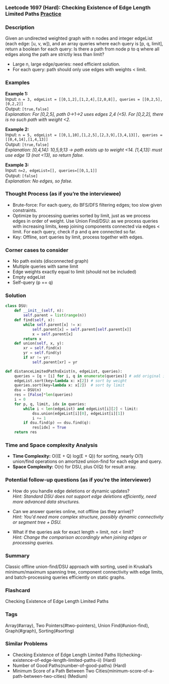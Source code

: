 ### Leetcode 1697 (Hard): Checking Existence of Edge Length Limited Paths [Practice](https://leetcode.com/problems/checking-existence-of-edge-length-limited-paths)

### Description  
Given an undirected weighted graph with n nodes and integer edgeList (each edge: [u, v, w]), and an array queries where each query is [p, q, limit], return a boolean for each query: Is there a path from node p to q where all edges along the path are strictly less than limit?
- Large n, large edge/queries: need efficient solution.
- For each query: path should only use edges with weights < limit.

### Examples  

**Example 1:**  
Input: `n = 3, edgeList = [[0,1,2],[1,2,4],[2,0,8]], queries = [[0,2,5],[0,2,2]]`  
Output: `[true,false]`  
*Explanation: For [0,2,5], path 0→1→2 uses edges 2,4 (<5). For [0,2,2], there is no such path with weight <2.*

**Example 2:**  
Input: `n = 5, edgeList = [[0,1,10],[1,2,5],[2,3,9],[3,4,13]], queries = [[0,4,14],[1,4,13]]`  
Output: `[true,false]`  
*Explanation: [0,4,14]: 10,5,9,13 → path exists up to weight <14. [1,4,13]: must use edge 13 (not <13), so return false.*

**Example 3:**  
Input: `n=2, edgeList=[], queries=[[0,1,1]]`  
Output: `[false]`  
*Explanation: No edges, so false.*

### Thought Process (as if you’re the interviewee)  
- Brute-force: For each query, do BFS/DFS filtering edges; too slow given constraints.
- Optimize by processing queries sorted by limit, just as we process edges in order of weight. Use Union Find/DSU: as we process queries with increasing limits, keep joining components connected via edges < limit. For each query, check if p and q are connected so far.
- Key: Offline, sort queries by limit, process together with edges.

### Corner cases to consider  
- No path exists (disconnected graph)
- Multiple queries with same limit
- Edge weights exactly equal to limit (should not be included)
- Empty edgeList
- Self-query (p == q)

### Solution

```python
class DSU:
    def __init__(self, n):
        self.parent = list(range(n))
    def find(self, x):
        while self.parent[x] != x:
            self.parent[x] = self.parent[self.parent[x]]
            x = self.parent[x]
        return x
    def union(self, x, y):
        xr = self.find(x)
        yr = self.find(y)
        if xr != yr:
            self.parent[xr] = yr

def distanceLimitedPathsExist(n, edgeList, queries):
    queries = [q + [i] for i, q in enumerate(queries)] # add original index
    edgeList.sort(key=lambda x: x[2]) # sort by weight
    queries.sort(key=lambda x: x[2])  # sort by limit
    dsu = DSU(n)
    res = [False]*len(queries)
    i = 0
    for p, q, limit, idx in queries:
        while i < len(edgeList) and edgeList[i][2] < limit:
            dsu.union(edgeList[i][0], edgeList[i][1])
            i += 1
        if dsu.find(p) == dsu.find(q):
            res[idx] = True
    return res
```

### Time and Space complexity Analysis  
- **Time Complexity:** O((E + Q) log(E + Q)) for sorting, nearly O(1) union/find operations on amortized union-find for each edge and query.
- **Space Complexity:** O(n) for DSU, plus O(Q) for result array.

### Potential follow-up questions (as if you’re the interviewer)  
- How do you handle edge deletions or dynamic updates?  
  *Hint: Standard DSU does not support edge deletions efficiently, need more advanced data structures.*

- Can we answer queries online, not offline (as they arrive)?  
  *Hint: You'd need more complex structure, possibly dynamic connectivity or segment tree + DSU.*

- What if the queries ask for exact length = limit, not < limit?  
  *Hint: Change the comparison accordingly when joining edges or processing queries.*

### Summary
Classic offline union-find/DSU approach with sorting, used in Kruskal’s minimum/maximum spanning tree, component connectivity with edge limits, and batch-processing queries efficiently on static graphs.


### Flashcard
Checking Existence of Edge Length Limited Paths

### Tags
Array(#array), Two Pointers(#two-pointers), Union Find(#union-find), Graph(#graph), Sorting(#sorting)

### Similar Problems
- Checking Existence of Edge Length Limited Paths II(checking-existence-of-edge-length-limited-paths-ii) (Hard)
- Number of Good Paths(number-of-good-paths) (Hard)
- Minimum Score of a Path Between Two Cities(minimum-score-of-a-path-between-two-cities) (Medium)